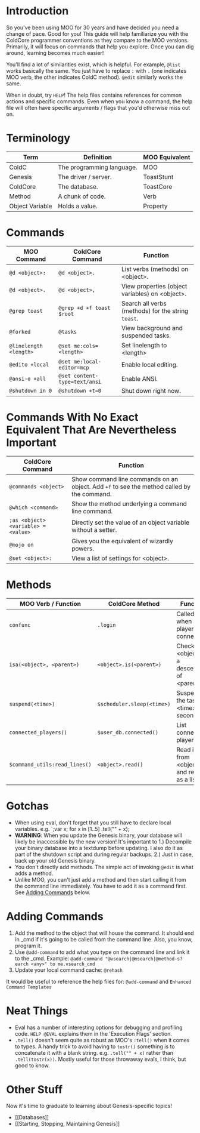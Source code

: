 # Introduction
So you've been using MOO for 30 years and have decided you need a change of pace. Good for you! This guide will help familiarize you with the ColdCore programmer conventions as they compare to the MOO versions. Primarily, it will focus on commands that help you explore. Once you can dig around, learning becomes much easier!

You'll find a lot of similarities exist, which is helpful. For example, `@list` works basically the same. You just have to replace `:` with `.` (one indicates MOO verb, the other indicates ColdC method). `@edit` similarly works the same.

When in doubt, try `HELP`! The help files contains references for common actions and specific commands. Even when you know a command, the help file will often have specific arguments / flags that you'd otherwise miss out on.

# Terminology
| Term            | Definition                | MOO Equivalent |
| --------------- | ------------------------- | -------------- |
| ColdC           | The programming language. | MOO            |
| Genesis         | The driver / server.      | ToastStunt     |
| ColdCore        | The database.             | ToastCore      |
| Method          | A chunk of code.          | Verb           |
| Object Variable | Holds a value.            | Property       |


# Commands
| MOO Command            | ColdCore Command              | Function                                           |
| ---------------------- | ----------------------------- | -------------------------------------------------- |
| `@d <object>:`         | `@d <object>.`                | List verbs (methods) on \<object\>.                |
| `@d <object>.`         | `@d <object>,`                | View properties (object variables) on \<object\>.  |
| `@grep toast`          | `@grep +d +f toast $root`     | Search all verbs (methods) for the string `toast`. |
| `@forked`              | `@tasks`                      | View background and suspended tasks.               |
| `@linelength <length>` | `@set me:cols=<length>`       | Set linelength to \<length\>                       |
| `@edito +local`        | `@set me:local-editor=mcp`    | Enable local editing.                              |
| `@ansi-o +all`         | `@set content-type=text/ansi` | Enable ANSI.                                       |
| `@shutdown in 0`       | `@shutdown +t=0`              | Shut down right now.                               |

# Commands With No Exact Equivalent That Are Nevertheless Important
| ColdCore Command                    | Function                                                                                   |
| ----------------------------------- | ------------------------------------------------------------------------------------------ |
| `@commands <object>`                | Show command line commands on an object. Add `+f` to see the method called by the command. |
| `@which <command>`                  | Show the method underlying a command line command.                                         |
| `;as <object> <variable> = <value>` | Directly set the value of an object variable without a setter.                             |
| `@mojo on`                          | Gives you the equivalent of wizardly powers.                                               |
| `@set <object>:`                    | View a list of settings for \<object\>.                                                                                           |

# Methods
| MOO Verb / Function           | ColdCore Method            | Function                                           |
| ----------------------------- | -------------------------- | -------------------------------------------------- |
| `confunc`                     | `.login`                   | Called when a player connects.                     |
| `isa(<object>, <parent>)`     | `<object>.is(<parent>)`    | Check if \<object\> is a descendant of \<parent\>. |
| `suspend(<time>)`             | `$scheduler.sleep(<time>)` | Suspend the task for \<time\> seconds.             |
| `connected_players()`         | `$user_db.connected()`     | List connected players.                            |
| `$command_utils:read_lines()` | `<object>.read()`          | Read input from \<object\> and return as a list.   |

# Gotchas
- When using eval, don't forget that you still have to declare local variables. e.g. `;var x; for x in [1..5] .tell("" + x);
- **WARNING**: When you update the Genesis binary, your database will likely be inaccessible by the new version! It's important to 1.) Decompile your binary database into a textdump before updating. I also do it as part of the shutdown script and during regular backups. 2.) Just in case, back up your old Genesis binary.
- You don't directly add methods. The simple act of invoking `@edit` is what adds a method.
- Unlike MOO, you can't just add a method and then start calling it from the command line immediately. You have to add it as a command first. See [Adding Commands](#Adding-Commands) below.

# Adding Commands
1. Add the method to the object that will house the command. It should end in \_cmd if it's going to be called from the command line. Also, you know, program it.
2. Use `@add-command` to add what you type on the command line and link it to the \_cmd. Example: `@add-command "@vsearch|@msearch|@method-s?earch <any>" to me.vsearch_cmd`
3. Update your local command cache: `@rehash`

It would be useful to reference the help files for: `@add-command` and `Enhanced Command Templates`

# Neat Things
- Eval has a number of interesting options for debugging and profiling code. `HELP @EVAL` explains them in the 'Execution Flags' section.
- `.tell()` doesn't seem quite as robust as MOO's `:tell()` when it comes to types. A handy trick to avoid having to `tostr()` something is to concatenate it with a blank string. e.g. `.tell("" + x)` rather than `.tell(tostr(x))`. Mostly useful for those throwaway evals, I think, but good to know.

# Other Stuff
Now it's time to graduate to learning about Genesis-specific topics!

- [[Databases]]
- [[Starting, Stopping, Maintaining Genesis]]
